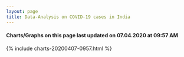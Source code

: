 ```yaml
---
layout: page
title: Data-Analysis on COVID-19 cases in India
---
```

#### Charts/Graphs on this page last updated on 07.04.2020 at 09:57 AM
{% include charts-20200407-0957.html %}